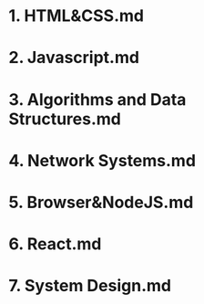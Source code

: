 
# 1. HTML&CSS.md


# 2. Javascript.md


# 3. Algorithms and Data Structures.md


# 4. Network Systems.md


# 5. Browser&NodeJS.md


# 6. React.md


# 7. System Design.md

